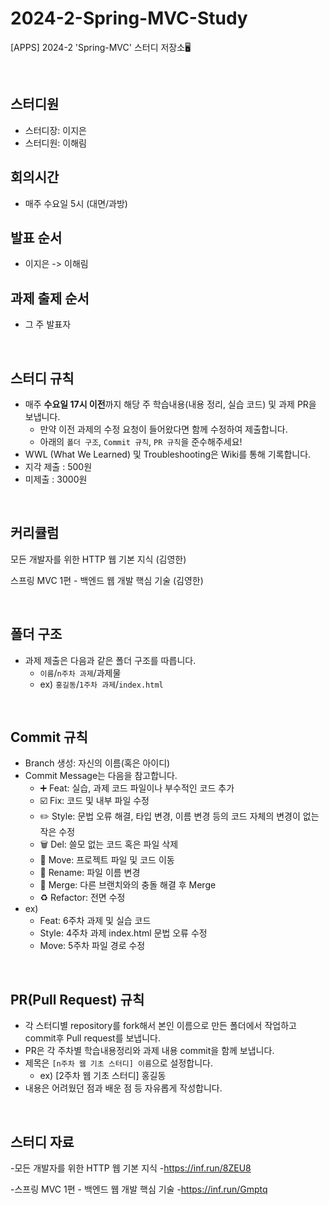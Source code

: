 # 2024-2-Spring-MVC-Study
[APPS] 2024-2 'Spring-MVC' 스터디 저장소🖥️

</div>
<br>

## 스터디원

- 스터디장: 이지은
- 스터디원: 이해림

## 회의시간

- 매주 수요일 5시 (대면/과방)

## 발표 순서

- 이지은 -> 이해림

## 과제 출제 순서

- 그 주 발표자

<br>

## 스터디 규칙

- 매주 **수요일 17시 이전**까지 해당 주 학습내용(내용 정리, 실습 코드) 및 과제 PR을 보냅니다.
  - 만약 이전 과제의 수정 요청이 들어왔다면 함께 수정하여 제출합니다.
  - 아래의 `폴더 구조`, `Commit 규칙`, `PR 규칙`을 준수해주세요!
- WWL (What We Learned) 및 Troubleshooting은 Wiki를 통해 기록합니다.
- 지각 제출 : 500원
- 미제출 : 3000원

<br>

## 커리큘럼
모든 개발자를 위한 HTTP 웹 기본 지식 (김영한)

스프링 MVC 1편 - 백엔드 웹 개발 핵심 기술 (김영한)

<br>

## 폴더 구조

- 과제 제출은 다음과 같은 폴더 구조를 따릅니다.
  - `이름`/`n주차 과제`/과제물
  - ex) `홍길동`/`1주차 과제`/`index.html`

<br>

## Commit 규칙

- Branch 생성: 자신의 이름(혹은 아이디)
- Commit Message는 다음을 참고합니다.
    - ➕ Feat: 실습, 과제 코드 파일이나 부수적인 코드 추가
    - ☑️ Fix: 코드 및 내부 파일 수정
    - ✏️ Style: 문법 오류 해결, 타입 변경, 이름 변경 등의 코드 자체의 변경이 없는 작은 수정
    - 🗑️ Del: 쓸모 없는 코드 혹은 파일 삭제
    - 🚚 Move: 프로젝트 파일 및 코드 이동
    - 📛 Rename: 파일 이름 변경
    - 🔀 Merge: 다른 브랜치와의 충돌 해결 후 Merge
    - ♻️ Refactor: 전면 수정
- ex)
    - Feat: 6주차 과제 및 실습 코드
    - Style: 4주차 과제 index.html 문법 오류 수정
    - Move: 5주차 파일 경로 수정

<br>

## PR(Pull Request) 규칙

- 각 스터디별 repository를 fork해서 본인 이름으로 만든 폴더에서 작업하고 commit후 Pull request를 보냅니다.
- PR은 각 주차별 학습내용정리와 과제 내용 commit을 함께 보냅니다.
- 제목은 `[n주차 웹 기초 스터디] 이름`으로 설정합니다.
  - ex) [2주차 웹 기초 스터디] 홍길동
- 내용은 어려웠던 점과 배운 점 등 자유롭게 작성합니다.

<br>

## 스터디 자료
-모든 개발자를 위한 HTTP 웹 기본 지식
  -https://inf.run/8ZEU8
  
-스프링 MVC 1편 - 백엔드 웹 개발 핵심 기술 
  -https://inf.run/Gmptq
